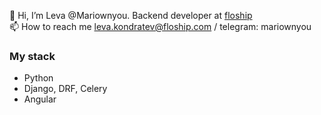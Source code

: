 👋 Hi, I’m Leva @Mariownyou. Backend developer at [floship](https://www.floship.com)  
📫 How to reach me leva.kondratev@floship.com / telegram: mariownyou  

### My stack
* Python
* Django, DRF, Celery
* Angular

<!---
Mariownyou/Mariownyou is a ✨ special ✨ repository because its `README.md` (this file) appears on your GitHub profile.
You can click the Preview link to take a look at your changes.
--->
